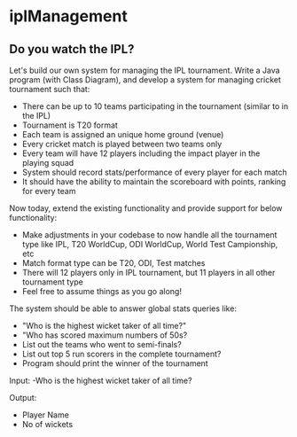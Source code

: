 # iplManagement

## Do you watch the IPL?

Let's build our own system for managing the IPL tournament. Write a Java program (with Class Diagram), and develop a system for managing cricket tournament such that:

- There can be up to 10 teams participating in the tournament (similar to in the IPL)
- Tournament is T20 format
- Each team is assigned an unique home ground (venue)
- Every cricket match is played between two teams only
- Every team will have 12 players including the impact player in the playing squad
- System should record stats/performance of every player for each match
- It should have the ability to maintain the scoreboard with points, ranking for every team

Now today, extend the existing functionality and provide support for below functionality:

- Make adjustments in your codebase to now handle all the tournament type like IPL, T20 WorldCup, ODI WorldCup, World Test Campionship, etc
- Match format type can be T20, ODI, Test matches
- There will 12 players only in IPL tournament, but 11 players in all other tournament type
- Feel free to assume things as you go along!

The system should be able to answer global stats queries like:

- "Who is the highest wicket taker of all time?"
- "Who has scored maximum numbers of 50s?
- List out the teams who went to semi-finals?
- List out top 5 run scorers in the complete tournament?
- Program should print the winner of the tournament

Input:
-Who is the highest wicket taker of all time?

Output:
- Player Name
- No of wickets
